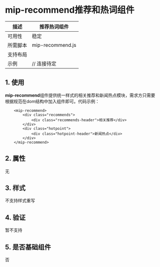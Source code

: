 # mip-recommend推荐和热词组件

描述|推荐热词组件
----|----
可用性|稳定
所需脚本|mip-recommend.js
支持布局| 
示例|  // 连接待定

## 1. 使用

**mip-recommend**组件提供统一样式的相关推荐和新闻热点模块，需求方只需要根据规范在dom结构中加入组件即可。代码示例：

```
    <mip-recommend>
        <div class="recommends">
            <div class="recommends-header">相关推荐</div>
        </div>
        <div class="hotpoint">
            <div class="hotpoint-header">新闻热点</div>
        </div>
    </mip-recommend>
```
## 2. 属性

无

## 3. 样式

不支持样式重写

## 4. 验证

暂不支持

## 5. 是否基础组件

否
